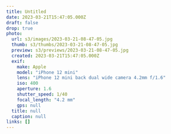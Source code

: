 ```yaml
---
title: Untitled
date: 2023-03-21T15:47:05.000Z
draft: false
drop: true
photo:
  url: s3/images/2023-03-21-08-47-05.jpg
  thumb: s3/thumbs/2023-03-21-08-47-05.jpg
  preview: s3/previews/2023-03-21-08-47-05.jpg
  created: 2023-03-21T15:47:05.000Z
  exif:
    make: Apple
    model: "iPhone 12 mini"
    lens: "iPhone 12 mini back dual wide camera 4.2mm f/1.6"
    iso: 400
    aperture: 1.6
    shutter_speed: 1/40
    focal_length: "4.2 mm"
    gps: null
  title: null
  caption: null
links: []
---
```

